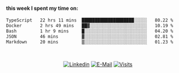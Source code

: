 #### this week I spent my time on:
<!--START_SECTION:waka-->

```txt
TypeScript   22 hrs 11 mins  ████████████████████░░░░░   80.22 %
Docker       2 hrs 49 mins   ██▓░░░░░░░░░░░░░░░░░░░░░░   10.19 %
Bash         1 hr 9 mins     █░░░░░░░░░░░░░░░░░░░░░░░░   04.20 %
JSON         46 mins         ▓░░░░░░░░░░░░░░░░░░░░░░░░   02.81 %
Markdown     20 mins         ▒░░░░░░░░░░░░░░░░░░░░░░░░   01.23 %
```

<!--END_SECTION:waka-->

&nbsp;<div align="center">
  [![Linkedin](https://img.shields.io/badge/linked-in-369?style=flat-square&logo=linkedin&logoColor=white&color=blue)](https://www.linkedin.com/in/muzzamilraza)
  [![E-Mail](https://img.shields.io/badge/email-reveal-2a8?style=flat-square&logo=gmail&logoColor=white)](mailto:hi@mzml.me)
  [![Visits](https://komarev.com/ghpvc/?username=muzzamilr&logo=GitHub&label=github%20visits&color=336699&logoColor=white&style=flat-square)](https://github.com/muzzamilr)
</div>

